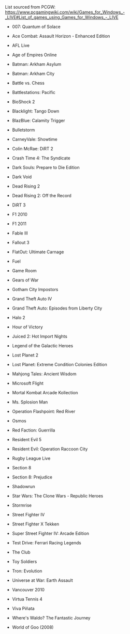 List sourced from PCGW: https://www.pcgamingwiki.com/wiki/Games_for_Windows_-_LIVE#List_of_games_using_Games_for_Windows_-_LIVE

- 007: Quantum of Solace

- Ace Combat: Assault Horizon - Enhanced Edition

- AFL Live

- Age of Empires Online

- Batman: Arkham Asylum

- Batman: Arkham City

- Battle vs. Chess

- Battlestations: Pacific

- BioShock 2

- Blacklight: Tango Down

- BlazBlue: Calamity Trigger

- Bulletstorm

- CarneyVale: Showtime

- Colin McRae: DiRT 2

- Crash Time 4: The Syndicate

- Dark Souls: Prepare to Die Edition

- Dark Void

- Dead Rising 2

- Dead Rising 2: Off the Record

- DiRT 3

- F1 2010

- F1 2011

- Fable III

- Fallout 3

- FlatOut: Ultimate Carnage

- Fuel

- Game Room

- Gears of War

- Gotham City Impostors

- Grand Theft Auto IV

- Grand Theft Auto: Episodes from Liberty City

- Halo 2

- Hour of Victory

- Juiced 2: Hot Import Nights

- Legend of the Galactic Heroes

- Lost Planet 2

- Lost Planet: Extreme Condition Colonies Edition

- Mahjong Tales: Ancient Wisdom

- Microsoft Flight

- Mortal Kombat Arcade Kollection

- Ms. Splosion Man

- Operation Flashpoint: Red River

- Osmos

- Red Faction: Guerrilla

- Resident Evil 5

- Resident Evil: Operation Raccoon City

- Rugby League Live

- Section 8

- Section 8: Prejudice

- Shadowrun

- Star Wars: The Clone Wars - Republic Heroes

- Stormrise

- Street Fighter IV

- Street Fighter X Tekken

- Super Street Fighter IV: Arcade Edition

- Test Drive: Ferrari Racing Legends

- The Club

- Toy Soldiers

- Tron: Evolution

- Universe at War: Earth Assault

- Vancouver 2010

- Virtua Tennis 4

- Viva Piñata

- Where's Waldo? The Fantastic Journey

- World of Goo (2008)